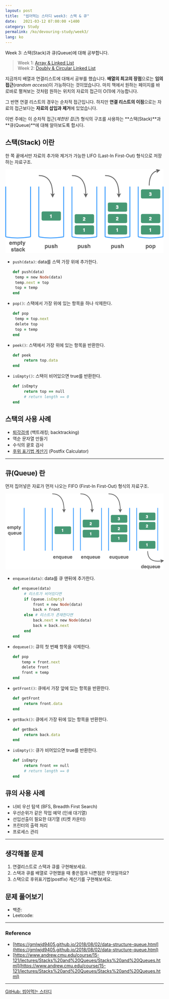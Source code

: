 ```yaml
---
layout: post
title:  "씹어먹는 스터디 week3: 스택 & 큐"
date:   2021-03-12 07:00:00 +1400
category: Study
permalink: /ko/devouring-study/week3/
lang: ko
---
```


Week 3: 스택(Stack)과 큐(Queue)에 대해 공부합니다.

> Week 1: [Array & Linked List](/ko/devouring-study/week1/) <br />
Week 2: [Doubly & Circular Linked List](/ko/devouring-study/week2/)

지금까지 배열과 연결리스트에 대해서 공부를 했습니다. **배열의 최고의 장점**으로는 **임의접근**(*random access*)이 가능하다는 것이었습니다. 
마치 책에서 원하는 페이지를 바로바로 펼쳐보는 것처럼 원하는 위치의 자료의 접근이 O(1)에 가능합니다. 

그 반면 연결 리스트의 경우는 순차적 접근입니다. 하지만 **연결 리스트의 이점**으로는 자료의 접근보다는 **자료의 삽입과 제거**에 있었습니다.

이번 주에는 이 순차적 접근(*제한된 접근*) 형식의 구조를 사용하는 **스택(Stack)**과 **큐(Queue)**에 대해 알아보도록 합시다.

## 스택(Stack) 이란
한 쪽 끝에서만 자료의 추가와 제거가 가능한 LIFO (Last-In First-Out) 형식으로 저장하는 자료구조.

![Stack example](/assets/images/studygroup/week3/stack1.png/)

- `push(data)`: data를 스택 가장 위에 추가한다.
   ```rb
   def push(data) 
    temp = new Node(data)
    temp.next = top
    top = temp
   end
   ```
- `pop()`: 스택에서 가장 위에 있는 항목을 하나 삭제한다.
   ```rb
   def pop
    temp = top.next
    delete top
    top = temp
   end
   ```
- `peek()`: 스택에서 가장 위에 있는 항목을 반환한다.
   ```rb
   def peek
        return top.data
   end
   ```
- `isEmpty()`: 스택이 비어있으면 true를 반환한다.
   ```rb
   def isEmpty
        return top == null
        # return length == 0
   end
   ```

## 스택의 사용 사례
- [퇴각검색](https://it00.tistory.com/26) (백트래킹; backtracking)
- 역순 문자열 만들기
- 수식의 괄호 검사
- [후위 표기법 계산기](https://gusdnd852.tistory.com/239) (Postfix Calculator)

---

## 큐(Queue) 란
먼저 집어넣은 자료가 먼저 나오는 FIFO (First-In First-Out) 형식의 자료구조.

![Queue example](/assets/images/studygroup/week3/queue1.png/)

- `enqueue(data)`: data를 큐 맨뒤에 추가한다.
   ```rb
   def enqueue(data) 
        # 리스트가 비어있다면
        if (queue.isEmpty)
            front = new Node(data)
            back = front
        else # 리스트가 존재한다면
            back.next = new Node(data)
            back = back.next
        end
   end
   ```
- `dequeue()`: 큐의 첫 번째 항목을 삭제한다.
    ```rb
    def pop
        temp = front.next
        delete front
        front = temp
    end
    ```
- `getFront()`: 큐에서 가장 앞에 있는 항목을 반환한다.
   ```rb
   def getFront
        return front.data
   end
   ```
- `getBack()`: 큐에서 가장 뒤에 있는 항목을 반환한다.
   ```rb
   def getBack
        return back.data
   end
   ```
- `isEmpty()`: 큐가 비어있으면 true를 반환한다.
   ```rb
   def isEmpty
        return front == null
        # return length == 0
   end
   ```

## 큐의 사용 사례 
- 너비 우선 탐색 (BFS, Breadth First Search)
- 우선순위가 같은 작업 예약 (인쇄 대기열)
- 선입선출이 필요한 대기열 (티켓 카운터)
- 프린터의 출력 처리
- 프로세스 관리

---

## 생각해볼 문제
1. 연결리스트로 스택과 큐를 구현해보세요.
2. 스택과 큐를 배열로 구현했을 때 좋은점과 나쁜점은 무엇일까요?
3. 스택으로 후위표기법(postfix) 계산기를 구현해보세요.

## 문제 풀어보기

+ 백준: 
+ Leetcode:

---
 
### Reference
- [https://gmlwjd9405.github.io/2018/08/02/data-structure-queue.html](https://gmlwjd9405.github.io/2018/08/02/data-structure-queue.html)
- [https://www.andrew.cmu.edu/course/15-121/lectures/Stacks%20and%20Queues/Stacks%20and%20Queues.html](https://www.andrew.cmu.edu/course/15-121/lectures/Stacks%20and%20Queues/Stacks%20and%20Queues.html)

---

[GitHub: 씹어먹는 스터디](https://github.com/devouring-algorithm-ds)
